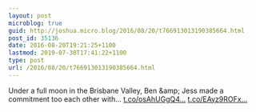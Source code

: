 ```yaml
---
layout: post
microblog: true
guid: http://joshua.micro.blog/2016/08/20/t766913013190385664.html
post_id: 35136
date: 2016-08-20T19:21:25+1100
lastmod: 2019-07-30T17:41:22+1100
type: post
url: /2016/08/20/t766913013190385664.html
---
```

Under a full moon in the Brisbane Valley, Ben &amp;amp; Jess made a commitment too each other with… [t.co/osAhUGgQ4...](https://t.co/osAhUGgQ4Y) [t.co/EAyz9ROFx...](https://t.co/EAyz9ROFxp)
